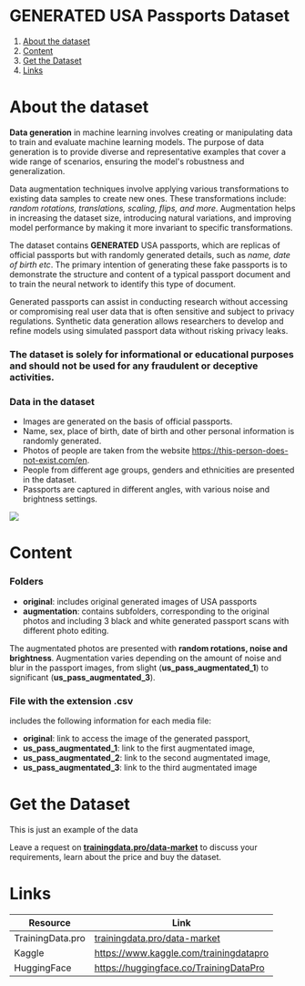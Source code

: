 # GENERATED USA Passports Dataset
1. [ About the dataset ](#about)
2. [ Content ](#cont)
3. [ Get the Dataset ](#getdat)
4. [ Links ](#link)

<a name="about"></a>
# About the dataset

**Data generation** in machine learning involves creating or manipulating data to train and evaluate machine learning models. The purpose of data generation is to provide diverse and representative examples that cover a wide range of scenarios, ensuring the model's robustness and generalization.

Data augmentation techniques involve applying various transformations to existing data samples to create new ones. These transformations include: *random rotations, translations, scaling, flips, and more*. Augmentation helps in increasing the dataset size, introducing natural variations, and improving model performance by making it more invariant to specific transformations.

The dataset contains **GENERATED** USA passports, which are replicas of official passports but with randomly generated details, such as *name, date of birth etc*. The primary intention of generating these fake passports is to demonstrate the structure and content of a typical passport document and to train the neural network to identify this type of document.

Generated passports can assist in conducting research without accessing or compromising real user data that is often sensitive and subject to privacy regulations. Synthetic data generation allows researchers to develop and refine models using simulated passport data without risking privacy leaks.

### The dataset is solely for informational or educational purposes and should not be used for any fraudulent or deceptive activities.

### Data in the dataset
- Images are generated on the basis of official passports.
- Name, sex, place of birth, date of birth and other personal information is randomly generated.
- Photos of people are taken from the website https://this-person-does-not-exist.com/en.
- People from different age groups, genders and ethnicities are presented in the dataset.
- Passports are captured in different angles, with various noise and brightness settings.

![](https://www.googleapis.com/download/storage/v1/b/kaggle-user-content/o/inbox%2F618942%2F30c6650541e63733f9ea0fcdc3bfc2cb%2FMacBook%20Air%20-%201%20(2).png?generation=1688719414649908&alt=media)


<a name="cont"></a>
# Content
### Folders
- **original**: includes original generated images of USA passports
- **augmentation**: contains subfolders, corresponding to the original photos and including 3 black and white generated passport scans with different photo editing.

The augmentated photos are presented with **random rotations, noise and brightness**. Augmentation varies depending on the amount of noise and blur in the passport images, from slight (**us_pass_augmentated_1**) to significant (**us_pass_augmentated_3**).

### File with the extension .csv

includes the following information for each media file:

- **original**: link to access the image of the generated passport,
- **us_pass_augmentated_1**: link to the first augmentated image, 
- **us_pass_augmentated_2**: link to the second augmentated image, 
- **us_pass_augmentated_3**: link to the third augmentated image

<a name="getdat"></a>
# Get the Dataset
This is just an example of the data

Leave a request on **[trainingdata.pro/data-market](https://trainingdata.pro/data-market?utm_source=github&utm_medium=cpc&utm_campaign=generated-usa-passeports-dataset)** to discuss your requirements, learn about the price and buy the dataset. 

<a name="link"></a>
# Links
| Resource | Link |
| --- | --- |
| TrainingData.pro | [trainingdata.pro/data-market](https://trainingdata.pro/data-market?utm_source=github&utm_medium=cpc&utm_campaign=generated-usa-passeports-dataset) |
| Kaggle | https://www.kaggle.com/trainingdatapro |
| HuggingFace | https://huggingface.co/TrainingDataPro |

